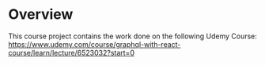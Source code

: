 # Overview

This course project contains the work done on the following Udemy Course:
https://www.udemy.com/course/graphql-with-react-course/learn/lecture/6523032?start=0

